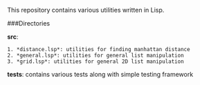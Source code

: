 This repository contains various utilities written in Lisp. 

###Directories

**src**:

	1. *distance.lsp*: utilities for finding manhattan distance  
	2. *general.lsp*: utilities for general list manipulation  
	3. *grid.lsp*: utilities for general 2D list manipulation  

**tests**: contains various tests along with simple testing framework 

